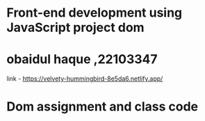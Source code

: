 # Front-end development using JavaScript project dom
# obaidul haque ,22103347
link - https://velvety-hummingbird-8e5da6.netlify.app/
# Dom assignment and class code
